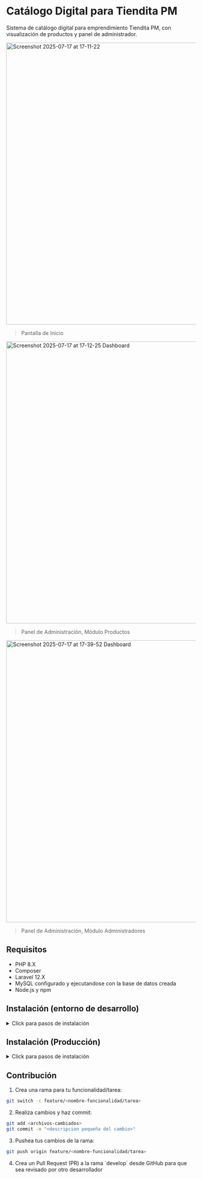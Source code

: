 # Catálogo Digital para Tiendita PM

Sistema de catálogo digital para emprendimiento Tiendita PM, con visualización de productos y panel de administrador.

<img width="750" alt="Screenshot 2025-07-17 at 17-11-22 " src="https://github.com/user-attachments/assets/dfc4e15e-758c-480c-bef9-472d93a85113" />

> Pantalla de Inicio

<img width="750" alt="Screenshot 2025-07-17 at 17-12-25 Dashboard" src="https://github.com/user-attachments/assets/fa2b50fb-4fac-415c-b7a3-92c990cfa37e" />

> Panel de Administración, Módulo Productos

<img width="750" alt="Screenshot 2025-07-17 at 17-39-52 Dashboard" src="https://github.com/user-attachments/assets/bb35eab3-2d19-4317-aefb-c4c7c8feda64" />

> Panel de Administración, Módulo Administradores

## Requisitos

- PHP 8.X
- Composer
- Laravel 12.X
- MySQL configurado y ejecutandose con la base de datos creada
- Node.js y npm

## Instalación (entorno de desarrollo)

<details>
<summary>Click para pasos de instalación</summary>

### Instalando en entorno de desarrollo

1. Clonar el repositorio en el directorio deseado:

*Se recomienda clonar el repositorio usando SSH en lugar de URL web*

```bash
git clone git@github.com:garaneda21/catalogo-digital-tiendita-pm.git
cd catalogo-digital-tiendita-pm
```

2. Instalar dependendias de PHP y Node:

```bash
composer install && npm install
```

3. Configura el archivo ´.env´ a partir del de ejemplo para el entorno de desarrollo:

- Configurar principalmente la conexión a la base de datos

```bash
cp .env.example .env
```

4. En el archivo ´.env´, definir el correo y contraseña del SuperAdmin:
    
```bash
ADMIN_PASSWORD=<contraseña>
ADMIN_MAIL=admin@test.com
```


5. Generar clave de aplicación en archivo ´.env´:

```bash
php artisan key:generate
```

6. Enlazar el storage al directorio `/public`.

```bash
php artisan storage:link
```

7. Correr las migraciones de base de datos:

```bash
php artisan migrate
```

8. Iniciar servidor de desarrollo:

```bash
composer run dev
```

</details>

## Instalación (Producción)

<details>

<summary>Click para pasos de instalación</summary>

### Instalando en entorno de producción

Asumiendo que se instalará en un servidor usando Debian Linux, y que la base de
datos MySQL se encuentra funcionando (La base de datos puede ser externa o
estar instalada en el mismo servidor, luego asegurarse de configurar
el archivo `.env`).

No se toma en cuenta el uso de certificados SSL en los siguientes pasos.

1. Clonar repositorio

```bash
git clone https://github.com/garaneda21/catalogo-digital-tiendita-pm.git
cd catalogo-digital-tiendita-pm
```

-  Configurar Proyecto

```bash
composer install && npm install
```

3. Configura el archivo ´.env´ a partir del de ejemplo:

```bash
cp .env.example .env
```

- Configurar los datos iniciales del Admin en las variables de entorno `ADMIN_PASSWORD` y `ADMIN_MAIL`.
- Configurar `APP_ENV=production`.
- Configurar `APP_DEBUG=false` para el entorno de producción.
- Configurar `APP_URL` con la URL que alojará la aplicación.
- Configurar la conexión a la base de datos.
- Generar clave de aplicación en archivo `.env` con el comando `php artisan key:generate`.
- Enlazar el storage con el directorio `/public` con el comando `php artisan storage:link` (puede que este paso sea mejor realizarlo dentro del servidor).
- Ejecutar `npm run build`.

4. Ahora se pasará a configurar el servidor, primero mover el proyecto al servidor (ftp, ssh, etc.).

5. Instalar dependencias en el servidor.

```bash
sudo apt install php8.2 php8.2-cli php8.2-fpm php8.2-mysql php8.2-curl \
php8.2-mbstring php8.2-xml php8.2-zip php8.2-bcmath php8.2-readline \
php8.2-soap php8.2-intl php8.2-common unzip -y
```

6. Instalar servidor web NGINX

```bash
sudo apt install nginx
```

Comprobar que está funcionando NGINX
- Se puede usar el comando `curl http://localhost:80` o abrir el mismo url en el navegador.
- También se puede comprobar con el comando `systemctl status nginx`.

7. Configurar NGINX

- Mover proyecto a la ruta `/var/www`.
- Entregar permisos de directorios al servicio.

```bash
sudo chown -R www-data:www-data /var/www/catalogo-digital-tiendita-pm/storage
sudo chown -R www-data:www-data /var/www/catalogo-digital-tiendita-pm/bootstrap/cache
```

- Configurar NGINX para que sirva el proyecto, para esto, crear un archivo de configuración en `/etc/nginx/sites-available/tiendita-pm`, laravel entrega una configuración recomendada en la [documentación](https://laravel.com/docs/12.x/deployment#server-configuration). Y como dice en la documentación, cambiar las siguietes líneas.

```conf
server_name <IP o dominio que se utilizará>;
root /var/www/catalogo-digital-tiendita-pm/public;
```

- Ahora activar el sitio creando un enlace simbólico de este archivo en `sites-enabled`.

```bash
sudo ln -s /etc/nginx/sites-available/tiendita-pm /etc/nginx/sites-enabled/
```

> NOTA: Puede que haya conflicto con el archivo de configuración por defecto de nginx `/etc/nginx/sites-enabled/default`, de puede eliminar.

- Comprobar si la configuración es correcta

```bash
sudo nginx -t
```

- Aplicar cambios

```bash
sudo systemctl reload nginx
```

- Optimizar aplicación para producción (debe existir la conexión a la base de datos)

```bash
php artisan optimize
php artisan optimize:clear
php artisan config:cache
php artisan event:cache
php artisan route:cache
php artisan view:cache
```

> NOTA: Puede que hayan errores con los permisos de los archivos, dando acceso a `www-data` a los directorios `/storage` y `/bootstrap/cache` debería ser suficiente para NGINX y Laravel.

</details>

## Contribución

1. Crea una rama para tu funcionalidad/tarea:

```bash
git switch -c feature/<nombre-funcionalidad/tarea>
```

2. Realiza cambios y haz commit:

```bash
git add <archivos-cambiados>
git commit -m "<descripcion pequeña del cambio>"
```

3. Pushea tus cambios de la rama:

```bash
git push origin feature/<nombre-funcionalidad/tarea> 
```

4. Crea un Pull Request (PR) a la rama ´develop´ desde GitHub para que sea revisado por otro desarrollador
